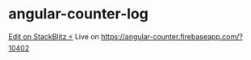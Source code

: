 # angular-counter-log

[Edit on StackBlitz ⚡️](https://stackblitz.com/edit/angular-counter-log)
Live on https://angular-counter.firebaseapp.com/?10402